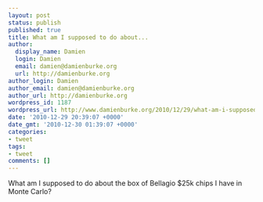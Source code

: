 ```yaml
---
layout: post
status: publish
published: true
title: What am I supposed to do about...
author:
  display_name: Damien
  login: Damien
  email: damien@damienburke.org
  url: http://damienburke.org
author_login: Damien
author_email: damien@damienburke.org
author_url: http://damienburke.org
wordpress_id: 1187
wordpress_url: http://www.damienburke.org/2010/12/29/what-am-i-supposed-to-do-about/
date: '2010-12-29 20:39:07 +0000'
date_gmt: '2010-12-30 01:39:07 +0000'
categories:
- tweet
tags:
- tweet
comments: []
---
```

<p>What am I supposed to do about the box of Bellagio $25k chips I have in Monte Carlo?</p>
